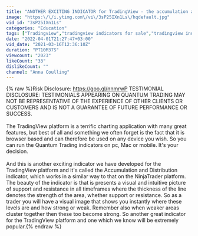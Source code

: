 ```yaml
---
title: "ANOTHER EXCITING INDICATOR for TradingView - the accumulation and distribution indicator"
image: "https:\/\/i.ytimg.com\/vi\/3sP25IXn1Ls\/hqdefault.jpg"
vid_id: "3sP25IXn1Ls"
categories: "Education"
tags: ["Tradingview","tradingview indicators for sale","tradingview indicators alerts"]
date: "2022-04-01T21:27:47+03:00"
vid_date: "2021-03-16T12:36:10Z"
duration: "PT10M37S"
viewcount: "2023"
likeCount: "33"
dislikeCount: ""
channel: "Anna Coulling"
---
```

{% raw %}Risk Disclosure: <a rel="nofollow" target="blank" href="https://goo.gl/nnmrwP">https://goo.gl/nnmrwP</a> TESTIMONIAL DISCLOSURE: TESTIMONIALS APPEARING ON QUANTUM TRADING MAY NOT BE REPRESENTATIVE OF THE EXPERIENCE OF OTHER CLIENTS OR CUSTOMERS AND IS NOT A GUARANTEE OF FUTURE PERFORMANCE OR SUCCESS.<br /><br />The TradingView platform is a terrific charting application with many great features, but best of all and something we often forget is the fact that it is browser based and can therefore be used on any device you wish. So you can run the Quantum Trading indicators on pc, Mac or mobile. It's your decision. <br /><br />And this is another exciting indicator we have developed for the TradingView platform and it's called the Accumulation and Distribution indicator, which works in a similar way to that on the NinjaTrader platform. The beauty of the indicator is that is presents a visual and intuitive picture of support and resistance in all timeframes where the thickness of the line denotes the strength of the area, whether support or resistance. So as a trader you will have a visual image that shows you instantly where these levels are and how strong or weak. Remember also when weaker areas cluster together then these too become strong. So another great indicator for the TradingView platform and one which we know will be extremely popular.{% endraw %}
